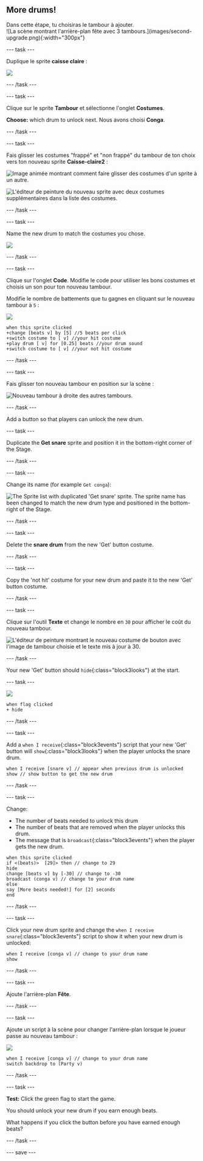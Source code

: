 ## More drums!

<div style="display: flex; flex-wrap: wrap">
<div style="flex-basis: 200px; flex-grow: 1; margin-right: 15px;">
Dans cette étape, tu choisiras le tambour à ajouter.
</div>
<div>
![La scène montrant l'arrière-plan fête avec 3 tambours.](images/second-upgrade.png){:width="300px"}
</div>
</div>

--- task ---

Duplique le sprite **caisse claire** :

![](images/duplicate-snare-drum.png)

--- /task ---

--- task ---

Clique sur le sprite **Tambour** et sélectionne l'onglet **Costumes**.

**Choose:** which drum to unlock next. Nous avons choisi **Conga**.


--- /task ---

--- task ---

Fais glisser les costumes "frappé" et "non frappé" du tambour de ton choix vers ton nouveau sprite **Caisse-claire2** :

![Image animée montrant comment faire glisser des costumes d'un sprite à un autre.](images/drag-costumes.gif)

![L'éditeur de peinture du nouveau sprite avec deux costumes supplémentaires dans la liste des costumes.](images/drum-3-costumes.png)

--- /task ---

--- task ---

Name the new drum to match the costumes you chose.

![](images/drum-3-named.png)

--- /task ---

--- task ---

Clique sur l'onglet **Code**. Modifie le code pour utiliser les bons costumes et choisis un son pour ton nouveau tambour.

Modifie le nombre de battements que tu gagnes en cliquant sur le nouveau tambour à `5` :

![](images/drum-3-icon.png)

```blocks3
when this sprite clicked
+change [beats v] by [5] //5 beats per click
+switch costume to [ v] //your hit costume
+play drum [ v] for [0.25] beats //your drum sound
+switch costume to [ v] //your not hit costume
```

--- /task ---

--- task ---

Fais glisser ton nouveau tambour en position sur la scène :

![Nouveau tambour à droite des autres tambours.](images/drum-3-positioned.png)

--- /task ---

Add a button so that players can unlock the new drum.

--- task ---

Duplicate the **Get snare** sprite and position it in the bottom-right corner of the Stage.

--- /task ---

--- task ---

Change its name (for example `Get conga`):

![The Sprite list with duplicated 'Get snare' sprite. The sprite name has been changed to match the new drum type and positioned in the bottom-right of the Stage.](images/get-drum-3.png)

--- /task ---

--- task ---

Delete the **snare drum** from the new 'Get' button costume.

--- /task ---

--- task ---

Copy the 'not hit' costume for your new drum and paste it to the new 'Get' button costume.

--- /task ---

--- task ---

Clique sur l'outil **Texte** et change le nombre en `30` pour afficher le coût du nouveau tambour.

![L'éditeur de peinture montrant le nouveau costume de bouton avec l'image de tambour choisie et le texte mis à jour à 30.](images/get-drum-copy.png)

--- /task ---

Your new 'Get' button should `hide`{:class="block3looks"} at the start.

--- task ---

![](images/get-drum-3-icon.png)

```blocks3
when flag clicked
+ hide
```

--- /task ---

--- task ---

Add a `when I receive`{:class="block3events"} script that your new 'Get' button will `show`{:class="block3looks"} when the player unlocks the snare drum.

```blocks3
when I receive [snare v] // appear when previous drum is unlocked
show // show button to get the new drum
```

--- /task ---

--- task ---

Change:
- The number of beats needed to unlock this drum
- The number of beats that are removed when the player unlocks this drum.
- The message that is `broadcast`{:class="block3events"} when the player gets the new drum.

```blocks3
when this sprite clicked
if <(beats)>  [29]> then // change to 29
hide
change [beats v] by [-30] // change to -30
broadcast (conga v) // change to your drum name
else
say [More beats needed!] for [2] seconds 
end
```

--- /task ---

--- task ---

Click your new drum sprite and change the `when I receive snare`{:class="block3events"} script to show it when your new drum is unlocked:

```blocks3
when I receive [conga v] // change to your drum name
show
```

--- /task ---

--- task ---

Ajoute l'arrière-plan **Fête**.

--- /task ---

--- task ---

Ajoute un script à la scène pour changer l'arrière-plan lorsque le joueur passe au nouveau tambour :

![](images/stage-icon.png)

```blocks3
when I receive [conga v] // change to your drum name
switch backdrop to (Party v)
```

--- /task ---

--- task ---

**Test:** Click the green flag to start the game.

You should unlock your new drum if you earn enough beats.

What happens if you click the button before you have earned enough beats?

--- /task ---

--- save ---
